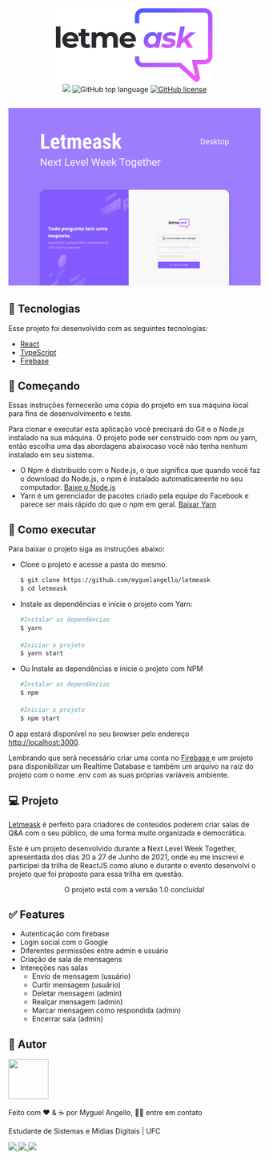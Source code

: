 <div align="center">
  <a href="https://let-meask.web.app/"><img title="Letmeask" src="src/assets/images/logo.svg" /></a>
</div>

<div align="center">
  <img src="https://img.shields.io/static/v1?label=NLW&message=6&color=835AFD&style=flat" />
  <img alt="GitHub top language" src="https://img.shields.io/github/languages/top/myguelangello/letmeask?color=835AFD&logoColor=835AFD" />
  <a href="https://github.com/myguelangello/letmeask/blob/main/LICENSE">
    <img alt="GitHub license" src="https://img.shields.io/github/license/myguelangello/letmeask">
  </a>
</div>
<h2 align="center">
  <img alt="Letmeask" title="Letmeask" src="src/assets/images/Capa.png" />
</h2>

<div>
  <h2>🧪 Tecnologias</h2>
  <div>
    <p>Esse projeto foi desenvolvido com as seguintes tecnologias:</p>
    <ul>
      <li><a href="https://pt-br.reactjs.org/">React</a></li>
      <li><a href="https://www.typescriptlang.org/">TypeScript</a></li>
      <li><a href="https://firebase.google.com/">Firebase</a></li>
    </ul>
  </div>
</div>

<div>
  <h2>🚧 Começando</h2>
  <div>
    <p>Essas instruções fornecerão uma cópia do projeto em sua máquina local para fins de desenvolvimento e teste.</p>
    <p>
      Para clonar e executar esta aplicação você precisará do Git e o Node.js instalado na sua máquina. O projeto pode ser construído com npm ou yarn, então escolha uma das abordagens abaixocaso você  não tenha nenhum instalado em seu sistema.
    </p>
    <ul>
      <li>
        O Npm é distribuído com o Node.js, o que significa que quando você faz o download do Node.js, o npm é instalado automaticamente no seu computador. 
        <a href="https://nodejs.org/en/download/">Baixe o Node.js</a>
      </li>
      <li>
        Yarn é um gerenciador de pacotes criado pela equipe do Facebook e parece ser mais rápido do que o npm em geral. 
        <a href="https://classic.yarnpkg.com/en/docs/install/#windows-stable">Baixar Yarn</a>
      </li>
    </ul>
  </div>
</div>

<div>
  <h2>🚀 Como executar</h2>
  <p>Para baixar o projeto siga as instruções abaixo:</p> 
  <ul>
    <li>Clone o projeto e acesse a pasta do mesmo.</li>
    
  ```bash
  $ git clone https://github.com/myguelangello/letmeask
  $ cd letmeask
  ```
  </ul>
  <ul>
    <li>
      Instale as dependências e inicie o projeto com Yarn:
    </li>
    
  ```bash
  #Instalar as dependências
  $ yarn
  
  #Iniciar o projeto
  $ yarn start
  ```
   </ul>
   <ul>
     <li>
       Ou Instale as dependências e inicie o projeto com NPM
     </li>
     
  ```bash
  #Instalar as dependências
  $ npm
  
  #Iniciar o projeto
  $ npm start
  ```
  </ul>
  <p>O app estará disponível no seu browser pelo endereço <a href="http://localhost:3000">http://localhost:3000</a>.</p>

  <p>Lembrando que será necessário criar uma conta no <a href="https://firebase.google.com/"> Firebase </a> e um projeto para disponibilizar um Realtime Database e também um arquivo na raiz do projeto com o nome .env com as suas próprias variáveis ambiente.</p>
</div>


<div>
  <h2>💻 Projeto</h2>
  <div>
    <p> 
      <a href="https://let-meask.web.app/">Letmeask</a> é perfeito para criadores de conteúdos poderem criar salas de Q&A com o seu público, de uma forma muito organizada e democrática.
    </p>
    <p>
      Este é um projeto desenvolvido durante a Next Level Week Together, apresentada dos dias 20 a 27 de Junho de 2021, onde eu me inscrevi e participei da trilha de ReactJS como aluno e durante o evento desenvolvi o projeto que foi proposto para essa trilha em questão.
    </p>
    <p align="center"> O projeto está com a versão 1.0 concluída!</p>
  </div>
</div>

<div>
  <h2>✅ Features</h2>
  <div>
    <ul>
      <li>Autenticação com firebase</li>
      <li>Login social com o Google</li>
      <li>Diferentes permissões entre admin e usuário</li>
      <li>Criação de sala de mensagens</li>
      <li> 
        Intereções nas salas
         <ul>
          <li>Envio de mensagem (usuário)</li>
          <li>Curtir mensagem (usuário)</li>
          <li>Deletar mensagem (admin)</li>
          <li>Realçar mensagem (admin)</li>
          <li>Marcar mensagem como respondida (admin)</li>
          <li>Encerrar sala (admin)</li>
        </ul>
      </li>
    </ul>
  </div>
</div>
 
 <div>
  <h2>📌 Autor</h2>
  <div>
    <img src="https://github.com/myguelangello.png" width="80" height="80" />
    <p>Feito com ❤️ & ☕ por Myguel Angello,  👋🏽 entre em contato</p>
    <p>Estudante de Sistemas e Mídias Digitais | UFC</p>
    <a href="https://www.linkedin.com/in/myguelangello/">
      <img src="https://img.shields.io/static/v1?label=&message=myguelangello&color=0A66C2&labelColor=0A66C2&logo=linkedin&style=flat-square" />
    </a>
    <a href="https://www.instagram.com/_myguel/">
      <img src="https://img.shields.io/static/v1?label=&message=_myguel&color=E4405F&labelColor=E4405F&logo=instagram&logoColor=ffffff&style=flat-square" />
    </a>
      <img src="https://img.shields.io/static/v1?label=&message=myguelangello@alu.ufc.br&color=EA4335&labelColor=EA4335&logo=gmail&logoColor=ffffff&style=flat-square" />
  </div>
</div>
